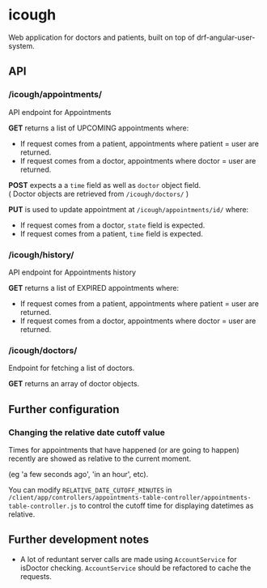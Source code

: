 # icough
Web application for doctors and patients, built on top of drf-angular-user-system.


## API

### /icough/appointments/

API endpoint for Appointments

**GET** returns a list of UPCOMING appointments where:  
- If request comes from a patient, appointments where patient = user are returned.  
- If request comes from a doctor, appointments where doctor = user are returned.  

**POST** expects a a `time` field as well as `doctor` object field.  
( Doctor objects are retrieved from `/icough/doctors/` )

**PUT** is used to update appointment at `/icough/appointments/id/`  where:  
- If request comes from a doctor, `state` field is expected.  
- If request comes from a patient, `time` field is expected.

### /icough/history/

API endpoint for Appointments history

**GET** returns a list of EXPIRED appointments where:  
- If request comes from a patient, appointments where patient = user are returned.  
- If request comes from a doctor, appointments where doctor = user are returned.


### /icough/doctors/

Endpoint for fetching a list of doctors.  

**GET** returns an array of doctor objects.

## Further configuration

### Changing the relative date cutoff value
Times for appointments that have happened (or are going to happen)
recently are showed as relative to the current moment.

 (eg 'a few seconds ago', 'in an hour', etc).

 You can modify `RELATIVE_DATE_CUTOFF_MINUTES` in `/client/app/controllers/appointments-table-controller/appointments-table-controller.js`
 to control the cutoff time for displaying datetimes as relative.

 ## Further development notes

- A lot of reduntant server calls are made using `AccountService`
for isDoctor checking. `AccountService` should be refactored to cache the requests.
